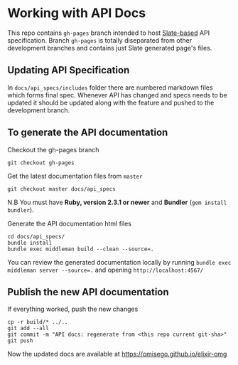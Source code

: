 # Working with API Docs

This repo contains `gh-pages` branch intended to host [Slate-based](#todo) API specification. Branch `gh-pages` is totally diseparated from other development branches and contains just Slate generated page's files.

## Updating API Specification
In `docs/api_specs/includes` folder there are numbered markdown files which forms final spec. Whenever API has changed and specs needs to be updated it should be updated along with the feature and pushed to the development branch. 

## To generate the API documentation

Checkout the gh-pages branch
```
git checkout gh-pages
```

Get the latest documentation files from `master`
```
git checkout master docs/api_specs
```

N.B You must have **Ruby, version 2.3.1 or newer** and **Bundler** (`gem install bundler`).

Generate the API documentation html files
```
cd docs/api_specs/
bundle install
bundle exec middleman build --clean --source=.
```

You can review the generated documentation locally by running `bundle exec middleman server --source=.` and opening `http://localhost:4567/`

## Publish the new API documentation

If everything worked, push the new changes
```
cp -r build/* ../..
git add --all
git commit -m "API docs: regenerate from <this repo current git-sha>"
git push
```

Now the updated docs are available at https://omisego.github.io/elixir-omg
